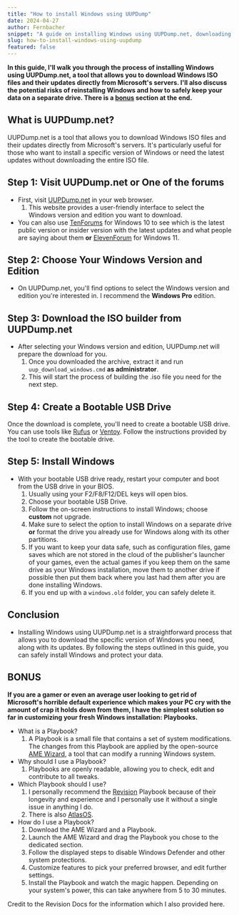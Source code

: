 ```yaml
---
title: "How to install Windows using UUPDump"
date: 2024-04-27
author: Fernbacher
snippet: "A guide on installing Windows using UUPDump.net, downloading specific ISOs, and keeping your data safe, plus a bonus section on customization."
slug: how-to-install-windows-using-uupdump
featured: false
---
```


**In this guide, I'll walk you through the process of installing Windows using UUPDump.net, a tool that allows you to download Windows ISO files and their updates directly from Microsoft's servers. I'll also discuss the potential risks of reinstalling Windows and how to safely keep your data on a separate drive. There is a [bonus](https://fernbacher.vercel.app/windows/#bonus) section at the end.**

## What is UUPDump.net?

UUPDump.net is a tool that allows you to download Windows ISO files and their updates directly from Microsoft's servers. It's particularly useful for those who want to install a specific version of Windows or need the latest updates without downloading the entire ISO file.

## Step 1: Visit UUPDump.net or One of the forums

* First, visit [UUPDump.net](https://uupdump.net/) in your web browser.
    1.  This website provides a user-friendly interface to select the Windows version and edition you want to download.
* You can also use [TenForums](https://www.tenforums.com/windows-10-news/) for Windows 10 to see which is the latest public version or insider version with the latest updates and what people are saying about them **or** [ElevenForum](https://www.elevenforum.com/news/) for Windows 11.

## Step 2: Choose Your Windows Version and Edition

* On UUPDump.net, you'll find options to select the Windows version and edition you're interested in. I recommend the **Windows Pro** edition.

## Step 3: Download the ISO builder from UUPDump.net

* After selecting your Windows version and edition, UUPDump.net will prepare the download for you.
    1.  Once you downloaded the archive, extract it and run `uup_download_windows.cmd` **as administrator**.
    2.  This will start the process of building the .iso file you need for the next step.

## Step 4: Create a Bootable USB Drive

Once the download is complete, you'll need to create a bootable USB drive. You can use tools like [Rufus](https://rufus.ie/en/) or [Ventoy](https://ventoy.net/en/index.html). Follow the instructions provided by the tool to create the bootable drive.

## Step 5: Install Windows

* With your bootable USB drive ready, restart your computer and boot from the USB drive in your BIOS.
    1.  Usually using your F2/F8/F12/DEL keys will open bios.
    2.  Choose your bootable USB Drive.
    3.  Follow the on-screen instructions to install Windows; choose **custom** not upgrade.
    4.  Make sure to select the option to install Windows on a separate drive **or** format the drive you already use for Windows along with its other partitions.
    5.  If you want to keep your data safe, such as configuration files, game saves which are not stored in the cloud of the publisher's launcher of your games, even the actual games if you keep them on the same drive as your Windows installation, move them to another drive if possible then put them back where you last had them after you are done installing Windows.
    6.  If you end up with a `windows.old` folder, you can safely delete it.

## Conclusion

* Installing Windows using UUPDump.net is a straightforward process that allows you to download the specific version of Windows you need, along with its updates. By following the steps outlined in this guide, you can safely install Windows and protect your data.

## BONUS

**If you are a gamer or even an average user looking to get rid of Microsoft's horrible default experience which makes your PC cry with the amount of crap it holds down from them, I have the simplest solution so far in customizing your fresh Windows installation: Playbooks.**

* What is a Playbook?
    1.  A Playbook is a small file that contains a set of system modifications. The changes from this Playbook are applied by the open-source [AME Wizard](https://ameliorated.io), a tool that can modify a running Windows system.
* Why should I use a Playbook?
    1.  Playbooks are openly readable, allowing you to check, edit and contribute to all tweaks.
* Which Playbook should I use?
    1.  I personally recommend the [Revision](https://revi.cc) Playbook because of their longevity and experience and I personally use it without a single issue in anything I do.
    2.  There is also [AtlasOS](https://atlasos.net).
* How do I use a Playbook?
    1.  Download the AME Wizard and a Playbook.
    2.  Launch the AME Wizard and drag the Playbook you chose to the dedicated section.
    3.  Follow the displayed steps to disable Windows Defender and other system protections.
    4.  Customize features to pick your preferred browser, and edit further settings.
    5.  Install the Playbook and watch the magic happen. Depending on your system's power, this can take anywhere from 5 to 30 minutes.

Credit to the Revision Docs for the information which I also provided here.
